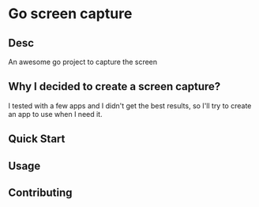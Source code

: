 # Go screen capture

## Desc
An awesome go project to capture the screen

## Why I decided to create a screen capture?
I tested with a few apps and I didn't get the best results, so I'll try to create an app to use when I need it.

## Quick Start

## Usage

## Contributing

